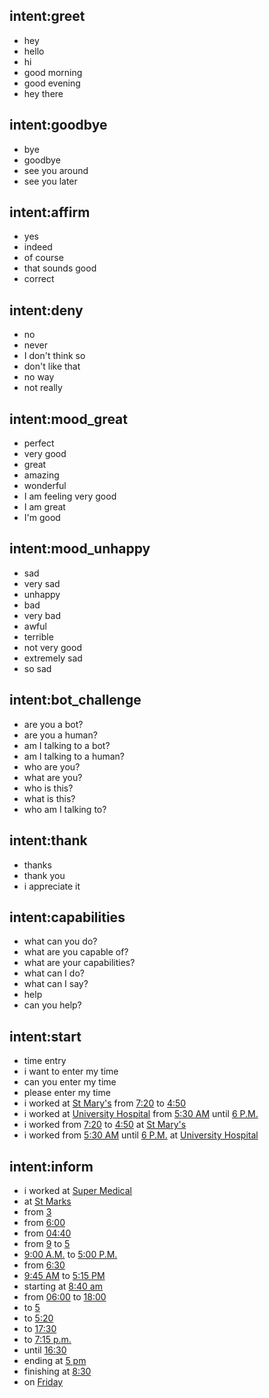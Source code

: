 ## intent:greet
- hey
- hello
- hi
- good morning
- good evening
- hey there

## intent:goodbye
- bye
- goodbye
- see you around
- see you later

## intent:affirm
- yes
- indeed
- of course
- that sounds good
- correct

## intent:deny
- no
- never
- I don't think so
- don't like that
- no way
- not really

## intent:mood_great
- perfect
- very good
- great
- amazing
- wonderful
- I am feeling very good
- I am great
- I'm good

## intent:mood_unhappy
- sad
- very sad
- unhappy
- bad
- very bad
- awful
- terrible
- not very good
- extremely sad
- so sad

## intent:bot_challenge
- are you a bot?
- are you a human?
- am I talking to a bot?
- am I talking to a human?
- who are you?
- what are you?
- who is this?
- what is this?
- who am I talking to?

## intent:thank
- thanks
- thank you
- i appreciate it

## intent:capabilities
- what can you do?
- what are you capable of?
- what are your capabilities?
- what can I do?
- what can I say?
- help
- can you help?

## intent:start
- time entry
- i want to enter my time
- can you enter my time
- please enter my time
- i worked at [St Mary's](assignment) from [7:20](start) to [4:50](end)
- i worked at [University Hospital](assignment) from [5:30 AM](start) until [6 P.M.](end)
- i worked from [7:20](start) to [4:50](end) at [St Mary's](assignment)
- i worked from [5:30 AM](start) until [6 P.M.](end) at [University Hospital](assignment) 

## intent:inform
- i worked at [Super Medical](assignment)
- at [St Marks](assignment)
- from [3](start)
- from [6:00](start)
- from [04:40](start)
- from [9](start) to [5](end)
- [9:00 A.M.](start) to [5:00 P.M.](end)
- from [6:30](start)
- [9:45 AM](start) to [5:15 PM](end)
- starting at [8:40 am](start)
- from [06:00](start) to [18:00](end)
- to [5](end)
- to [5:20](end)
- to [17:30](end)
- to [7:15 p.m.](end)
- until [16:30](end)
- ending at [5 pm](end)
- finishing at [8:30](end)
- on [Friday](dates)
